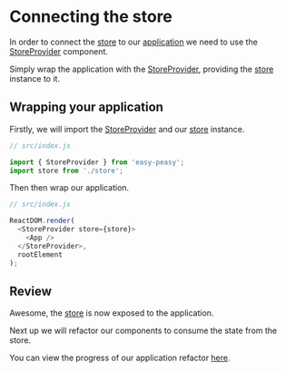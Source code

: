 # Connecting the store

In order to connect the [store](/docs/api/store.html) to our [application]((https://codesandbox.io/s/easy-peasy-tutorial-store-zgtwh)) we need to use the [StoreProvider](/docs/api/store-provider.html) component.

Simply wrap the application with the [StoreProvider](/docs/api/store-provider.html), providing the [store](/docs/api/store.html) instance to it.

## Wrapping your application

Firstly, we will import the [StoreProvider](/docs/api/store-provider.html) and our [store](/docs/api/store.html) instance.

```javascript
// src/index.js

import { StoreProvider } from 'easy-peasy';
import store from './store';
```

Then then wrap our application.

```javascript
// src/index.js

ReactDOM.render(
  <StoreProvider store={store}>
    <App />
  </StoreProvider>,
  rootElement
);
```

## Review

Awesome, the [store](/docs/api/store.html) is now exposed to the application.

Next up we will refactor our components to consume the state from the store.

You can view the progress of our application refactor [here](https://codesandbox.io/s/easy-peasy-tutorial-connect-store-1invi).
